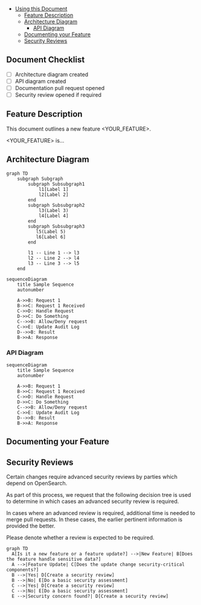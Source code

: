 - [Using this Document](#using-this-document)
	- [Feature Description](#feature-description-)
	- [Architecture Diagram](#architecture-diagram)
		- [API Diagram](#api-diagram)
	- [Documenting your Feature](#documenting-your-feature)
	- [Security Reviews](#security-reviews)

## Document Checklist
- [ ] Architecture diagram created 
- [ ] API diagram created
- [ ] Documentation pull request opened
- [ ] Security review opened if required

<!--
# Using this Document

This document provides an easy-to-use template to help you get started building your own design document for OpenSearch features.

To use this document you should:

1. Copy and paste the contents of the document to a new file <YOUR_FEATURE>.md or to the body of a GitHub comment.
2. Fill out the remainder of this document.

**Please do not overwrite this document.**

-->

## Feature Description

<!--
_Please provide a **brief** description of what feature you are introducing and what it does. This should include information about the scope of the change and and its technical aspects. It should not reiterate the GitHub description._

For example: This feature creates a token with properties x, y, & z, it will have Rest APIs: POST /_security/foo/token { ... }. It will add functionality in class files AFactory, BSingleton, and CInstance.
-->

This document outlines a new feature <YOUR_FEATURE>.

<YOUR_FEATURE> is...

## Architecture Diagram



<!--_Some features are best explained using architecture diagrams. In particular, Mermaid diagrams are supported by GitHub and preferred. You can find examples of Mermaid diagrams in the [ARCHITECTURE.md](./ARCHITECTURE.md) file._-->

<!--Here is a generic graph diagram you can modify:-->

```mermaid
graph TD
    subgraph Subgraph
        subgraph Subsubgraph1
            l1[Label 1]
            l2[Label 2]
        end
        subgraph Subsubgraph2
            l3(Label 3)
            l4[Label 4]
        end
        subgraph Subsubgraph3
           l5(Label 5)
           l6[Label 6]
        end

        l1 -- Line 1 --> l3
        l2 -- Line 2 --> l4
        l3 -- Line 3 --> l5
    end
```

<!--Similarly, this is a sample sequence diagram:-->

```mermaid
sequenceDiagram
	title Sample Sequence
	autonumber

    A->>B: Request 1
    B->>C: Request 1 Received
    C->>D: Handle Request 
    D->>C: Do Something
    C-->>B: Allow/Deny request
    C->>E: Update Audit Log
    D-->>B: Result
    B->>A: Response
```

<!--There are several other types of diagrams also supported by Mermaid.-->


### API Diagram

<!--If your change introduces new API routes, please provide a diagram of the changes.-->

<!--The sequence diagram is recommended for this purpose:-->

```mermaid
sequenceDiagram
	title Sample Sequence
	autonumber

    A->>B: Request 1
    B->>C: Request 1 Received
    C->>D: Handle Request 
    D->>C: Do Something
    C-->>B: Allow/Deny request
    C->>E: Update Audit Log
    D-->>B: Result
    B->>A: Response
```

## Documenting your Feature

<!--Whenever you are making a large change, you should make sure you have created the appropriate updates to the documentation website.

Please use this section as a reminder to submit a pull request to the documentation repository with the details of your change.

If you do not complete this step, your pull request may not be merged.

Please link your documentation pull request here when it is complete and check the box below.-->

## Security Reviews

Certain changes require advanced security reviews by parties which depend on OpenSearch.

As part of this process, we request that the following decision tree is used to determine in which cases an advanced security review is required.

In cases where an advanced review is required, additional time is needed to merge pull requests. In these cases, the earlier pertinent information is provided the better.

Please denote whether a review is expected to be required.

```mermaid
graph TD
  A[Is it a new feature or a feature update?] -->|New Feature| B[Does the feature handle sensitive data?]
  A -->|Feature Update| C[Does the update change security-critical components?]
  B -->|Yes| D[Create a security review]
  B -->|No| E[Do a basic security assessment]
  C -->|Yes| D[Create a security review]
  C -->|No| E[Do a basic security assessment]
  E -->|Security concern found?| D[Create a security review]
```

